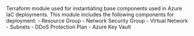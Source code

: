 Terraform module used for instantiating base components used in Azure IaC deployments.
This module includes the following components for deployment:
    - Resource Group
    - Network Security Group
    - Virtual Network
    - Subnets
    - DDoS Protection Plan
    - Azure Key Vault